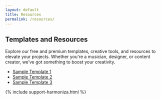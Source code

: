 ```yaml
---
layout: default
title: Resources
permalink: /resources/
---
```


<section class="resources-section">
  <h1>Templates and Resources</h1>
  <p>Explore our free and premium templates, creative tools, and resources to elevate your projects. Whether you're a musician, designer, or content creator, we’ve got something to boost your creativity.</p>

  <ul class="resources-list">
    <li><a href="/tools_and_resources/templates_and_assets/sample-template-1">Sample Template 1</a></li>
    <li><a href="/tools_and_resources/templates_and_assets/sample-template-2">Sample Template 2</a></li>
    <li><a href="/tools_and_resources/templates_and_assets/sample-template-3">Sample Template 3</a></li>
  </ul>
</section>

{% include support-harmoniza.html %}
